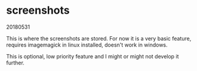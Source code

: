 # screenshots
20180531

This is where the screenshots are stored. For now it is a very basic feature, requires imagemagick in linux installed, doesn't work in windows.

This is optional, low priority feature and I might or might not develop it further.


